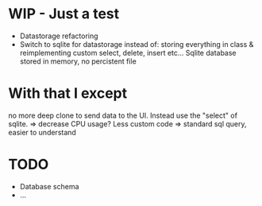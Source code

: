 WIP - Just a test
=====
- Datastorage refactoring
- Switch to sqlite for datastorage instead of: storing everything in class & reimplementing custom select, delete, insert etc... 
Sqlite database stored in memory, no percistent file


With that I except
======
no more deep clone to send data to the UI. Instead use the "select" of sqlite. => decrease CPU usage?
Less custom code => standard sql query, easier to understand

TODO
=====
- Database schema
- ...

